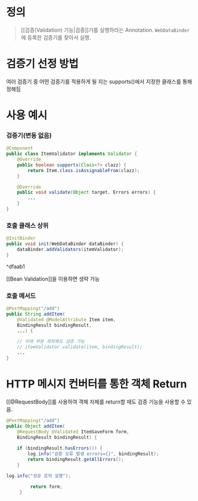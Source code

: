 # 정의

> [[검증(Validation) 기능|검증]]기를 실행하라는 Annotation.
> `WebDataBinder` 에 등록한 검증기를 찾아서 실행.

# 검증기 선정 방법

여러 검증기 중 어떤 검증기를 적용하게 될 지는 supports()에서 지정한 클래스를 통해 정해짐

# 사용 예시
### 검증기(변동 없음)
```java
@Component
public class ItemValidator implements Validator {
    @Override    
    public boolean supports(Class<?> clazz) {
        return Item.class.isAssignableFrom(clazz);
    }

	@Override
	public void validate(Object target, Errors errors) {
		...
	}
}
```
### 호출 클래스 상위
```java
@InitBinder
public void init(WebDataBinder dataBinder) {
    dataBinder.addValidators(itemValidator);
}
```

^dfaab1

[[Bean Validation]]을 이용하면 생략 가능

### 호출 메서드
```java
@PostMapping("/add")
public String addItem(
	@Validated @ModelAttribute Item item, 
	BindingResult bindingResult, 
	...) {

	// 아래 부분 제외해도 검증 가능
	// itemValidator.validate(item, bindingResult);
	...
}
```

# HTTP 메시지 컨버터를 통한 객체 Return

[[@RequestBody]]를 사용하여 객체 자체를 return할 때도 검증 기능을 사용할 수 있음.
```java
@PostMapping("/add")
public Object addItem(
	@RequestBody @Validated ItemSaveForm form, 
	BindingResult bindingResult) { 
	
	if (bindingResult.hasErrors()) {  
		log.info("검증 오류 발생 errors={}", bindingResult); 
		return bindingResult.getAllErrors();
	}

log.info("성공 로직 실행");

         return form;
     }
```
